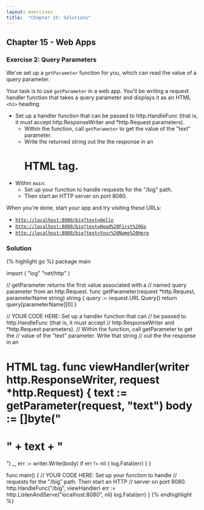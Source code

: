 ```yaml
---
layout: exercises
title:  "Chapter 15: Solutions"
---
```


## Chapter 15 - Web Apps

### Exercise 2: Query Parameters

We've set up a `getParameter` function for you, which can read the value of a query parameter.

Your task is to use `getParameter` in a web app. You'll be writing a request handler function that takes a query parameter and displays it as an HTML `<h1>` heading.

* Set up a handler function that can be passed to http.HandleFunc (that is, it must accept http.ResponseWriter and *http.Request parameters).
    * Within the function, call `getParameter` to get the value of the "text" parameter.
    * Write the returned string out the the response in an <h1> HTML tag.
* Within `main`:
    * Set up your function to handle requests for the "/big" path.
    * Then start an HTTP server on port 8080.

When you're done, start your app and try visiting these URLs:

* [`http://localhost:8080/big?text=Hello`](http://localhost:8080/big?text=Hello)
* [`http://localhost:8080/big?text=Head%20First%20Go`](http://localhost:8080/big?text=Head%20First%20Go)
* [`http://localhost:8080/big?text=Your%20Name%20Here`](http://localhost:8080/big?text=Your%20Name%20Here)

### Solution

{% highlight go %}
package main

import (
	"log"
	"net/http"
)

// getParameter returns the first value associated with a
// named query parameter from an http.Request.
func getParameter(request *http.Request, parameterName string) string {
	query := request.URL.Query()
	return query[parameterName][0]
}

// YOUR CODE HERE: Set up a handler function that can
// be passed to http.HandleFunc (that is, it must accept
// http.ResponseWriter and *http.Request parameters).
// Within the function, call getParameter to get the
// value of the "text" parameter. Write that string
// out the the response in an <h1> HTML tag.
func viewHandler(writer http.ResponseWriter, request *http.Request) {
	text := getParameter(request, "text")
	body := []byte("<h1>" + text + "</h1>")
	_, err := writer.Write(body)
	if err != nil {
		log.Fatal(err)
	}
}

func main() {
	// YOUR CODE HERE: Set up your function to handle
	// requests for the "/big" path. Then start an HTTP
	// server on port 8080.
	http.HandleFunc("/big", viewHandler)
	err := http.ListenAndServe("localhost:8080", nil)
	log.Fatal(err)
}
{% endhighlight %}
